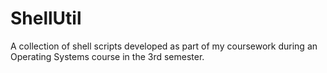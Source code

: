 # ShellUtil
A collection of shell scripts developed as part of my coursework during an Operating Systems course in the 3rd semester. 
